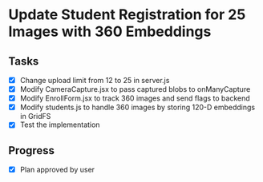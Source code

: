 # Update Student Registration for 25 Images with 360 Embeddings

## Tasks
- [x] Change upload limit from 12 to 25 in server.js
- [x] Modify CameraCapture.jsx to pass captured blobs to onManyCapture
- [x] Modify EnrollForm.jsx to track 360 images and send flags to backend
- [x] Modify students.js to handle 360 images by storing 120-D embeddings in GridFS
- [x] Test the implementation

## Progress
- [x] Plan approved by user
